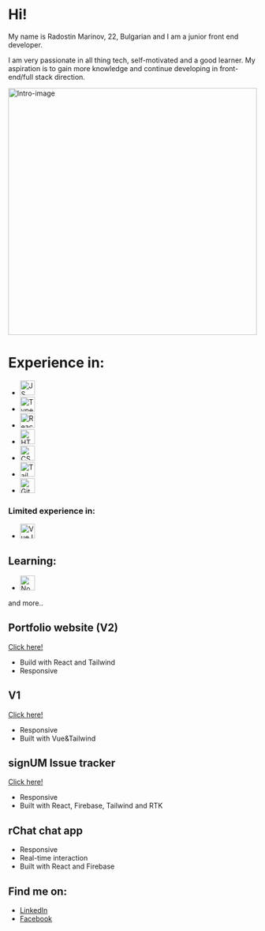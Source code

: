 # Hi!

My name is Radostin Marinov, 22, Bulgarian and I am a junior front end developer. 

I am very passionate in all thing tech, self-motivated and a good learner. My aspiration is to gain more knowledge and continue developing in front-end/full stack direction.

<img src='https://img.freepik.com/free-vector/business-concept-vector-illustration-businessman-who-running-with-increase-graphic-chart-see-imagination-future_1150-39743.jpg?size=626&ext=jpg&ga=GA1.2.1189323825.1640822400' alt='Intro-image' height='500rem' width='100%'>

# Experience in:

- <img width='30px' heigth='30px' src='https://upload.wikimedia.org/wikipedia/commons/thumb/9/99/Unofficial_JavaScript_logo_2.svg/1024px-Unofficial_JavaScript_logo_2.svg.png' alt="JS">
- <img width='30px' heigth='30px' src='https://cdn.worldvectorlogo.com/logos/typescript-2.svg' alt='TypeScript'>
- <img width='30px' heigth='30px' src='https://www.pinclipart.com/picdir/middle/537-5374089_react-js-logo-clipart.png' alt='React'>
- <img width='30px' heigth='30px' src='https://cdn.pixabay.com/photo/2017/08/05/11/16/logo-2582748_1280.png' alt='HTML5'>
- <img width='30px' heigth='30px' src='https://upload.wikimedia.org/wikipedia/commons/thumb/d/d5/CSS3_logo_and_wordmark.svg/1200px-CSS3_logo_and_wordmark.svg.png' alt='CSS3'>
- <img width='30px' heigth='30px' src='https://upload.wikimedia.org/wikipedia/commons/thumb/d/d5/Tailwind_CSS_Logo.svg/2048px-Tailwind_CSS_Logo.svg.png' alt='TailWindCSS'>
- <img width='30px' heigth='30px' src='https://git-scm.com/images/logos/downloads/Git-Icon-1788C.png' alt='Git'>

### Limited experience in:
- <img width='30px' heigth='30px' src='https://vuejs.org/images/logo.png' alt='VueJS'>

## Learning:

- <img width='30px' heigth='30px' src='https://upload.wikimedia.org/wikipedia/commons/thumb/d/d9/Node.js_logo.svg/800px-Node.js_logo.svg.png' alt='NodeJS'>
and more..

## Portfolio website (V2)

<a target="_blank" href='https://marinovme.netlify.app'>Click here!</a> 

* Build with React and Tailwind
* Responsive

## V1

<a target="_blank" href='https://marinovme2.netlify.app'>Click here!</a> 

* Responsive
* Built with Vue&Tailwind

## signUM Issue tracker

<a target="_blank" href='https://signum045.netlify.app'>Click here!</a>

* Responsive
* Built with React, Firebase, Tailwind and RTK

## rChat chat app

* Responsive
* Real-time interaction
* Built with React and Firebase

## Find me on:

- <a target="_blank" href='https://www.linkedin.com/in/%D1%80%D0%B0%D0%B4%D0%BE%D1%81%D1%82%D0%B8%D0%BD-%D0%BC%D0%B0%D1%80%D0%B8%D0%BD%D0%BE%D0%B2-162a621a7/'>LinkedIn</a>
- <a target="_blank" href='https://www.facebook.com/profile.php?id=100002531510370'>Facebook</a>
